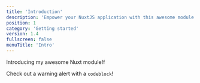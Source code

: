 ```yaml
---
title: 'Introduction'
description: 'Empower your NuxtJS application with this awesome module.'
position: 1
category: 'Getting started'
version: 1.4
fullscreen: false
menuTitle: 'Intro'
---
```


Introducing my awesome Nuxt module!f

<alert type="info">

Check out a warning alert with a `codeblock`!

</alert>

<test></test>
